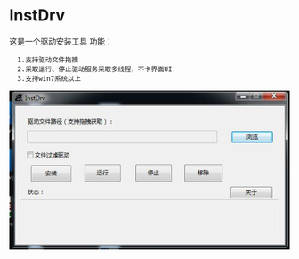 # InstDrv
 这是一个驱动安装工具
 功能：
 
      1.支持驱动文件拖拽
      2.采取运行、停止驱动服务采取多线程，不卡界面UI
      3.支持win7系统以上
![image](https://github.com/BeneficialCode/InstDrv/blob/master/InstDrv.jpg)
